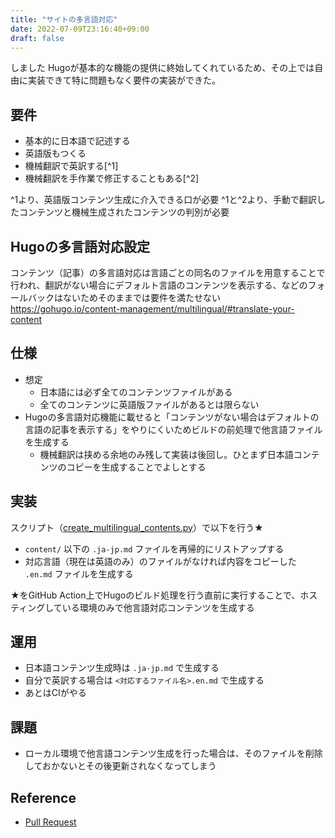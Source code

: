 ```yaml
---
title: "サイトの多言語対応"
date: 2022-07-09T23:16:40+09:00
draft: false
---
```


しました
Hugoが基本的な機能の提供に終始してくれているため、その上では自由に実装できて特に問題もなく要件の実装ができた。

## 要件
- 基本的に日本語で記述する
- 英語版もつくる
- 機械翻訳で英訳する[^1]
- 機械翻訳を手作業で修正することもある[^2]

^1より、英語版コンテンツ生成に介入できる口が必要
^1と^2より、手動で翻訳したコンテンツと機械生成されたコンテンツの判別が必要

## Hugoの多言語対応設定
コンテンツ（記事）の多言語対応は言語ごとの同名のファイルを用意することで行われ、翻訳がない場合にデフォルト言語のコンテンツを表示する、などのフォールバックはないためそのままでは要件を満たせない
https://gohugo.io/content-management/multilingual/#translate-your-content

## 仕様
- 想定
  - 日本語には必ず全てのコンテンツファイルがある
  - 全てのコンテンツに英語版ファイルがあるとは限らない
- Hugoの多言語対応機能に載せると「コンテンツがない場合はデフォルトの言語の記事を表示する」をやりにくいためビルドの前処理で他言語ファイルを生成する
  - 機械翻訳は挟める余地のみ残して実装は後回し。ひとまず日本語コンテンツのコピーを生成することでよしとする

## 実装
スクリプト（[create_multilingual_contents.py](https://github.com/mitsuyoshi-yamazaki/mitsuyoshi-yamazaki.github.io/blob/master/scripts/create_multilingual_contents.py)）で以下を行う★
- `content/` 以下の `.ja-jp.md` ファイルを再帰的にリストアップする
- 対応言語（現在は英語のみ）のファイルがなければ内容をコピーした `.en.md` ファイルを生成する

★をGitHub Action上でHugoのビルド処理を行う直前に実行することで、ホスティングしている環境のみで他言語対応コンテンツを生成する

## 運用
- 日本語コンテンツ生成時は `.ja-jp.md` で生成する
- 自分で英訳する場合は `<対応するファイル名>.en.md` で生成する
- あとはCIがやる

## 課題
- ローカル環境で他言語コンテンツ生成を行った場合は、そのファイルを削除しておかないとその後更新されなくなってしまう

## Reference
- [Pull Request](https://github.com/mitsuyoshi-yamazaki/mitsuyoshi-yamazaki.github.io/pull/10)
